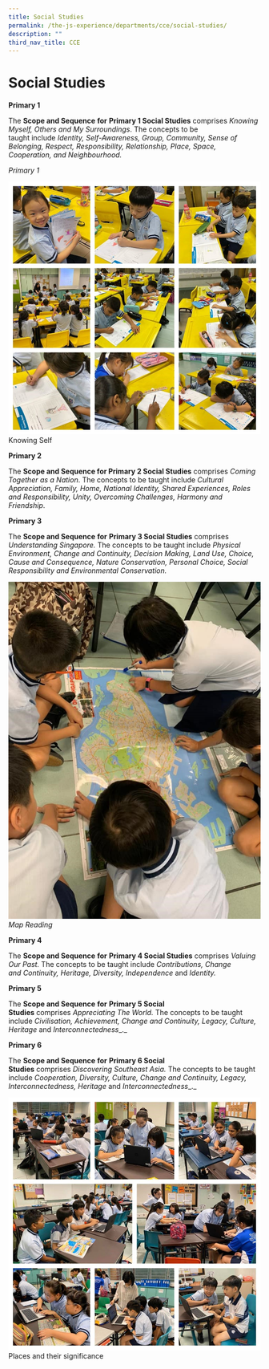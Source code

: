 ```yaml
---
title: Social Studies
permalink: /the-js-experience/departments/cce/social-studies/
description: ""
third_nav_title: CCE
---
```


# **Social Studies**

**Primary 1**

The **Scope and Sequence** **for** **Primary 1 Social Studies** comprises _Knowing Myself, Others and My Surroundings_. The concepts to be taught include _Identity, Self-Awareness, Group, Community, Sense of Belonging, Respect, Responsibility, Relationship, Place, Space, Cooperation, and_ _Neighbourhood._

_Primary 1_

![](/images/Primary%201.jpg)
Knowing Self
  

**Primary 2**

The **Scope and Sequence for Primary 2 Social Studies** comprises _Coming Together as a Nation_. The concepts to be taught include _Cultural Appreciation, Family, Home, National Identity, Shared Experiences, Roles and Responsibility, Unity, Overcoming Challenges, Harmony_ _and Friendship_.

**Primary 3**

The **Scope and Sequence** **for** **Primary 3 Social Studies** comprises  _Understanding Singapore._ The concepts to be taught include _Physical Environment,_ _Change and Continuity, Decision Making, Land Use, Choice, Cause and Consequence, Nature Conservation, Personal Choice, Social Responsibility_ _and Environmental Conservation._

![](/images/Primary%203.jpg)
_Map Reading_

**Primary 4**

The **Scope and Sequence** **for** **Primary 4 Social Studies** comprises _Valuing Our Past._ The concepts to be taught include _Contributions, Change and_ _Continuity, Heritage, Diversity, Independence_ and _Identity._

**Primary 5**

The **Scope and Sequence** **for** **Primary 5 Social Studies** comprises _Appreciating The World._ The concepts to be taught include _Civilisation,_ _Achievement, Change and Continuity, Legacy, Culture, Heritage_ and _Interconnectedness__._

**Primary 6**

The **Scope and Sequence** **for** **Primary 6 Social Studies** comprises _Discovering Southeast Asia._ The concepts to be taught include _Cooperation,_ _Diversity, Culture, Change and Continuity, Legacy, Interconnectedness, Heritage_ and _Interconnectedness__._

![](/images/Primary%206.jpg)
Places and their significance